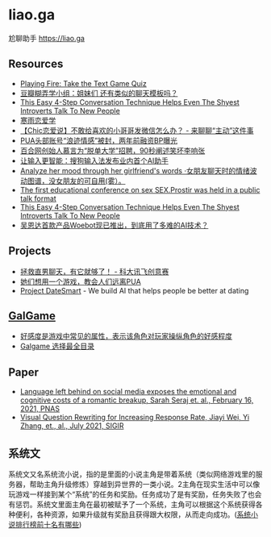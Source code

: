 # liao.ga

尬聊助手 <https://liao.ga>

## Resources

- [Playing Fire: Take the Text Game Quiz](https://www.playingfire.com/quiz)
- [豆瓣糊弄学小组：姐妹们 还有类似的聊天模板吗？](https://www.douban.com/group/topic/206974214/)
- [This Easy 4-Step Conversation Technique Helps Even The Shyest Introverts Talk To New People](https://thesmartlocal.com/read/conversation-tips/)
- [寒雨恋爱学](http://400abc.cn)
- [【Chic恋爱说】不敢给喜欢的小哥哥发微信怎么办？ - 来聊聊“主动”这件事](https://mp.weixin.qq.com/s/hXFMClgYd_4-KQ-Pw4usng)
- [PUA头部账号“浪迹情感”被封，两年前融资BP曝光](https://mp.weixin.qq.com/s/KwcVKwlsvjXHOchz8I0O4w)
- [百合网创始人慕言为“脱单大学”招聘，90秒阐述笑坏李响张](https://mp.weixin.qq.com/s/KwcVKwlsvjXHOchz8I0O4w)
- [让输入更智能：搜狗输入法发布业内首个AI助手](https://www.jiqizhixin.com/articles/2019-08-19-19)
- [Analyze her mood through her girlfriend's words ·女朋友聊天时的情绪波动图谱，没女朋友的可自用(雾）。](https://github.com/CasterWx/python-girlfriend-mood)
- [The first educational conference on sex SEX.Prostir was held in a public talk format](https://www.facebook.com/notes/1260112397689926/)
- [This Easy 4-Step Conversation Technique Helps Even The Shyest Introverts Talk To New People](https://thesmartlocal.com/read/conversation-tips/)
- [吴恩达首款产品Woebot现已推出，到底用了多难的AI技术？](https://mp.weixin.qq.com/s/jswwAAR1d0MToNbyRKWiOw)

## Projects

- [拯救直男聊天，有它就够了！ - 科大讯飞创意赛](https://m.bilibili.com/video/BV1no4y1D7Hu)
- [她们想用一个游戏，教会人们远离PUA](https://tech.sina.com.cn/csj/2019-06-05/doc-ihvhiqay3648966.shtml)
- [Project DateSmart](https://datesmart.carrd.co/) - We build AI that helps people be better at dating

## [GalGame](https://baike.baidu.com/item/GalGame/423361)

- [好感度是游戏中常见的属性，表示该角色对玩家操纵角色的好感程度](https://zh.moegirl.org.cn/%E5%A5%BD%E6%84%9F%E5%BA%A6)
- [Galgame 选择最全目录](https://www.zhihu.com/roundtable/galgamexuanzezuiquan/)

## Paper

- [Language left behind on social media exposes the emotional and cognitive costs of a romantic breakup, Sarah Seraj et. al., February 16, 2021, PNAS](https://mp.weixin.qq.com/s/FtQeFX1E1nFE51ZxsC5G7A)
- [Visual Question Rewriting for Increasing Response Rate, Jiayi Wei, Yi Zhang, et., al., July 2021, SIGIR](https://dl.acm.org/doi/abs/10.1145/3404835.3463114)

## 系统文

系统文又名系统流小说，指的是里面的小说主角是带着系统（类似网络游戏里的服务器，帮助主角升级修炼）穿越到异世界的一类小说。2主角在现实生活中可以像玩游戏一样接到某个“系统”的任务和奖励。任务成功了是有奖励，任务失败了也会有惩罚。系统文里面主角在最初被赋予了一个系统，主角可以根据这个系统获得各种便利，各种资源，如果升级就有奖励且获得跟大权限，从而走向成功。([系统小说排行榜前十名有哪些](https://www.ltncg.com/info/主角有系统的网游小说.html))
